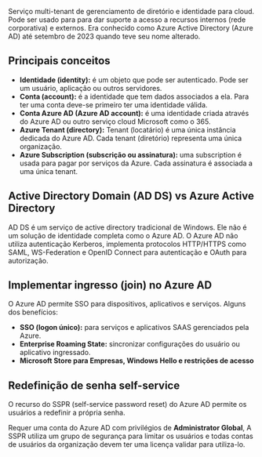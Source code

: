 Serviço multi-tenant de gerenciamento de diretório e identidade para cloud. Pode ser usado para para dar suporte a acesso a recursos internos (rede corporativa) e externos. Era conhecido como Azure Active Directory (Azure AD) até setembro de 2023 quando teve seu nome alterado.

## Principais conceitos

- **Identidade (identity):** é um objeto que pode ser autenticado. Pode ser um usuário, aplicação ou outros servidores.
- **Conta (account):** é a identidade que tem dados associados a ela. Para ter uma conta deve-se primeiro ter uma identidade válida.
- **Conta Azure AD (Azure AD account):** é uma identidade criada através do Azure AD ou outro serviço cloud Microsoft como o 365.
- **Azure Tenant (directory):** Tenant (locatário) é uma única instância dedicada do Azure AD. Cada tenant (diretório) representa uma única organização.
- **Azure Subscription (subscrição ou assinatura):** uma subscription é usada para pagar por serviços da Azure. Cada assinatura é associada a uma única tenant.

## Active Directory Domain (AD DS) vs Azure Active Directory

AD DS é um serviço de active directory tradicional de Windows. Ele não é um solução de identidade completa como o Azure AD. O Azure AD não utiliza autenticação Kerberos, implementa protocolos HTTP/HTTPS como SAML, WS-Federation e OpenID Connect para autenticação e OAuth para autorização.


## Implementar ingresso (join) no Azure AD

O Azure AD permite SSO para dispositivos, aplicativos e serviços. Alguns dos benefícios:

- **SSO (logon único):** para serviços e aplicativos SAAS gerenciados pela Azure.
- **Enterprise Roaming State:** sincronizar configurações do usuário ou aplicativo ingressado.
- **Microsoft Store para Empresas, Windows Hello e restrições de acesso**


## Redefinição de senha self-service 

O recurso do SSPR (self-service password reset) do Azure AD permite os usuários a redefinir a própria senha. 

Requer uma conta do Azure AD com privilégios de **Administrator Global**, A SSPR utiliza um grupo de segurança para limitar os usuários e todas contas de usuários da organização devem ter uma licença validar para utiliza-lo.